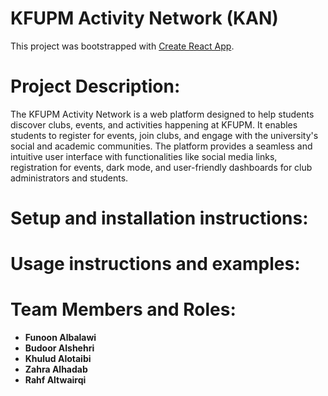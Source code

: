 # KFUPM Activity Network (KAN)

This project was bootstrapped with [Create React App](https://github.com/facebook/create-react-app).

# Project Description:
The KFUPM Activity Network is a web platform designed to help students discover clubs, events, and activities happening at KFUPM. It enables students to register for events, join clubs, and engage with the university's social and academic communities. The platform provides a seamless and intuitive user interface with functionalities like social media links, registration for events, dark mode, and user-friendly dashboards for club administrators and students.

# Setup and installation instructions: 
# Usage instructions and examples:
# Team Members and Roles:
- **Funoon Albalawi**  
- **Budoor Alshehri**  
- **Khulud Alotaibi**  
- **Zahra Alhadab**  
- **Rahf Altwairqi**  






